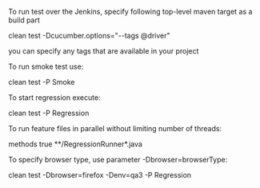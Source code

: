To run test over the Jenkins, specify following top-level maven target as a build part

clean test -Dcucumber.options="--tags @driver"

you can specify any tags that are available in your project

To run smoke test use:

clean test -P Smoke

To start regression execute:

clean test -P Regression

To run feature files in parallel without limiting number of threads:

   <parallel>methods</parallel>
   <useUnlimitedThreads>true</useUnlimitedThreads>
   <includes>
     <include>**/RegressionRunner*.java</include>
   </includes> 
   
   To specify browser type, use parameter -Dbrowser=browserType:
   
   clean test -Dbrowser=firefox -Denv=qa3 -P Regression